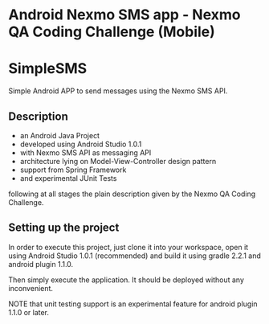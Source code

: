 # Android Nexmo SMS app - Nexmo QA Coding Challenge (Mobile)

SimpleSMS
=======
Simple Android APP to send messages using the Nexmo SMS API.

Description
-------------------------------------------------------------
 - an Android Java Project
 - developed using Android Studio 1.0.1
 - with Nexmo SMS API as messaging API
 - architecture lying on Model-View-Controller design pattern
 - support from Spring Framework
 - and experimental JUnit Tests

following at all stages the plain description given by the Nexmo
QA Coding Challenge.


Setting up the project
-------------------------------------------------------------

In order to execute this project, just clone it into your workspace, 
open it using Android Studio 1.0.1 (recommended) and build it using 
gradle 2.2.1 and android plugin 1.1.0.

Then simply execute the application. It should be deployed without
any inconvenient.

NOTE that unit testing support is an experimental feature for
android plugin 1.1.0 or later.
